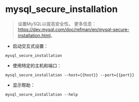 # mysql_secure_installation

> 设置MySQL以提高安全性。
> 更多信息：<https://dev.mysql.com/doc/refman/en/mysql-secure-installation.html>。

- 启动交互式设置：

`mysql_secure_installation`

- 使用特定的主机和端口：

`mysql_secure_installation --host={{host}} --port={{port}}`

- 显示帮助：

`mysql_secure_installation --help`